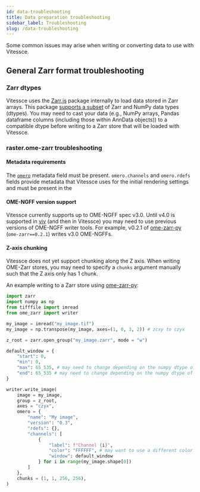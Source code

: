 ```yaml
---
id: data-troubleshooting
title: Data preparation troubleshooting
sidebar_label: Troubleshooting
slug: /data-troubleshooting
---
```


Some common issues may arise when writing or converting data to use with Vitessce.

## General Zarr format troubleshooting

### Zarr dtypes

Vitessce uses the [Zarr.js](https://github.com/gzuidhof/zarr.js) package internally to load data stored in Zarr arrays.
This package [supports a subset](https://github.com/gzuidhof/zarr.js/blob/61d9cdb56ce6f8eaf97d213bcaa5b4ea8d01f5d1/src/nestedArray/types.ts#L32) of Zarr and NumPy  data types (dtypes). You may need to cast your data (e.g., NumPy arrays, Pandas dataframe columns (including those within AnnData objects)) to a compatible dtype before writing to a Zarr store that will be loaded with Vitessce.

### raster.ome-zarr troubleshooting

#### Metadata requirements

The [`omero`](https://ngff.openmicroscopy.org/latest/#omero-md) metadata field must be present. `omero.channels` and `omero.rdefs` fields provide metadata that Vitessce uses for the initial rendering settings and must be present in the 


#### OME-NGFF version support

Vitessce currently supports up to OME-NGFF spec v3.0. Until v4.0 is supported in [viv](https://github.com/hms-dbmi/viv/issues/586) (and then in Vitessce) you may need to use previous versions of OME-NGFF writer tools. For example, v0.2.1 of [ome-zarr-py](https://github.com/ome/ome-zarr-py) (`ome-zarr==0.2.1`) writes v3.0 OME-NGFFs.


#### Z-axis chunking

Vitessce does not yet support chunking along the Z axis. When writing OME-Zarr stores, you may need to specify a `chunks` argument manually such that the Z axis only has 1 chunk.

An example writing to a Zarr store using [ome-zarr-py](https://github.com/ome/ome-zarr-py):

```py
import zarr
import numpy as np
from tifffile import imread
from ome_zarr import writer

my_image = imread("my_image.tif")
my_image = np.transpose(my_image, axes=(1, 0, 3, 2)) # zcxy to czyx

z_root = zarr.open_group("my_image.zarr", mode = "w")

default_window = {
    "start": 0,
    "min": 0,
    "max": 65_535, # may need to change depending on the numpy dtype of the my_image array
    "end": 65_535 # may need to change depending on the numpy dtype of the my_image array
}

writer.write_image(
    image = my_image,
    group = z_root,
    axes = "czyx",
    omero = {
        "name": "My image",
        "version": "0.3",
        "rdefs": {},
        "channels": [
            {
                "label": f"Channel {i}",
                "color": "FFFFFF", # may want to use a different color for each channel
                "window": default_window
            } for i in range(my_image.shape[0])
        ]
    },
    chunks = (1, 1, 256, 256),
)
```